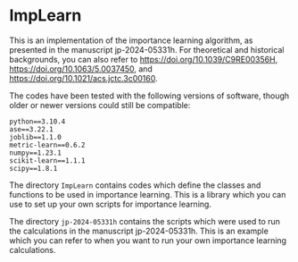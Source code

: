 # ImpLearn

This is an implementation of the importance learning algorithm, as presented in the manuscript jp-2024-05331h. For theoretical and historical backgrounds, you can also refer to https://doi.org/10.1039/C9RE00356H, https://doi.org/10.1063/5.0037450, and https://doi.org/10.1021/acs.jctc.3c00160.

The codes have been tested with the following versions of software, though older or newer versions could still be compatible:
```
python==3.10.4
ase==3.22.1
joblib==1.1.0
metric-learn==0.6.2
numpy==1.23.1
scikit-learn==1.1.1
scipy==1.8.1
```

The directory `ImpLearn` contains codes which define the classes and functions to be used in importance learning. This is a library which you can use to set up your own scripts for importance learning.

The directory `jp-2024-05331h` contains the scripts which were used to run the calculations in the manuscript jp-2024-05331h. This is an example which you can refer to when you want to run your own importance learning calculations.

